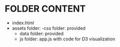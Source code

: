 # FOLDER CONTENT

- index.html
- assets folder: 
	-css folder: provided
	- data folder: provided
	- js folder: app.js with code for D3 visualization